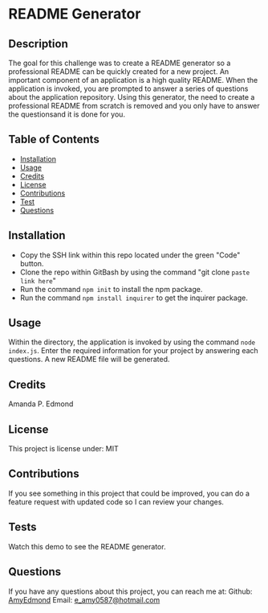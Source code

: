 # README Generator

## Description

The goal for this challenge was to create a README generator so a professional README can be quickly created for a new project. An important component of an application is a high quality README. When the application is invoked, you are prompted to answer a series of questions about the application repository. Using this generator,  the need to create a professional README from scratch is removed and you only have to answer the questionsand it is done for you.

## Table of Contents

* [Installation](#installation)
* [Usage](#usage)
* [Credits](#credits)
* [License](#license)
* [Contributions](#contributions)
* [Test](#tests)
* [Questions](#questions)

## Installation

* Copy the SSH link within this repo located under the green "Code" button.
* Clone the repo within GitBash by using the command "git clone `paste link here`"
* Run the command `npm init` to install the npm package.
* Run the command `npm install inquirer` to get the inquirer package.

## Usage

Within the directory, the application is invoked by using the command `node index.js`.
Enter the required information for your project by answering each questions. 
A new README file will be generated.

## Credits

Amanda P. Edmond

## License

This project is license under: MIT

## Contributions

If you see something in this project that could be improved, you can do a feature request with updated code so I can review your changes.


## Tests

Watch this demo to see the README generator.

## Questions

If you have any questions about this project, you can reach me at:
Github: [AmyEdmond](https://github.com/AmyEdmond)
Email: [e_amy0587@hotmail.com](e_amy0587@hotmail.com)

